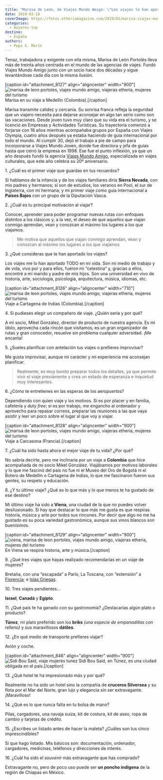 ```yaml
---
title: "Marisa de León, de Viajes Mundo Amigo: \"Los viajes lo han aportado todo a mi vida\""
date: 2019-03-18
coverImage: https://fotos.etheriamagazine.com/2019/03/marisa-viajes-mundo-amigo.jpg
categories: 
  - mujeres-top
destino: 
  - España
authors: 
  - Pepa G. Marín
---
```


Tenaz, trabajadora y exigente con ella misma, Marisa de León Portolés lleva más de 
treinta años centrada en el mundo de las agencias de viajes. Fundó Viajes Mundo Amigo 
junto con un socio hace dos décadas y sigue levantándose cada día con la misma ilusión. 

\[caption id="attachment\_8127" align="aligncenter" width="900"\]![marisa de leon portoles, viajes mundo amigo, viajeras etheria, mujeres del turismo](https://fotos.etheriamagazine.com/2019/03/viajes-mundo-amigo-medellin-botero.jpg "Marisa en su viaje a Medellín (Colombia).") Marisa en su viaje a Medellín (Colombia).\[/caption\]

Marisa transmite calidez y cercanía. Su sonrisa franca refleja la seguridad que un viajero necesita para dejarse aconsejar en algo tan serio como son las vacaciones. Desde joven tuvo muy claro que su vida era el turismo, y se licenció en Empresas y Actividades Turísticas. Su trayectoria comenzó a forjarse con 18 años mientras acompañaba grupos por España con Viajes Olympia, cuatro años después ya estaba haciendo de guía internacional por todo el mundo. Al cumplir 30, dejó el trabajo a pie de campo para incorporarse a Viajes Mundo Joven, donde fue directora y jefa de guías hasta que cerró la empresa en 1998. Ese fue el punto inflexión, ya que un año después fundó la agencia [Viajes Mundo Amigo](https://www.mundoamigo.es/), especializada en viajes culturales, que este año celebra su 20º aniversario.

1\. ¿Cuál es el primer viaje que guardas en tus recuerdos? 

Si hablamos de la infancia y de los viajes familiares diría **Sierra Nevada**, con mis padres y hermanos; si son de estudios, los veranos en Pool, el sur de Inglaterra, con mi hermana; y mi primer viaje como guía internacional a **Países Bajos** con un grupo de la Diputación Vasca.

2\. ¿Cuál es tu principal motivación al viajar? 

Conocer, aprender para poder programar nuevas rutas con enfoques distintos a los clásicos y, a la vez, el deseo de que aquellos que viajan conmigo aprendan, vean y conozcan al máximo los lugares a los que viajamos.

> Me motiva que aquellos que viajan conmigo aprendan, vean y conozcan al máximo los 
> lugares a los que viajamos 

3\. ¿Qué consideras que te han aportado los viajes? 

Los viajes me lo han aportado TODO en mi vida. Son mi medio de trabajo y de vida, vivo por y para ellos, fueron mi “celestina” y, gracias a ellos, encontré a mi marido y padre de mis hijos. Son una universidad en vivo de historia, arte, sociología, psicología, arquitectura, música, idiomas, etc.

\[caption id="attachment\_8126" align="aligncenter" width="710"\]![marisa de leon portoles, viajes mundo amigo, viajeras etheria, mujeres del turismo](https://fotos.etheriamagazine.com/2019/03/viajes-mundo-amigo-cartagena-indias.jpg "Viaje a Cartagena de Indias (Colombia).") Viaje a Cartagena de Indias (Colombia).\[/caption\]

4\. Si pudieses elegir un compañero de viaje. ¿Quién sería y por qué? 

A mi socio, Mikel González, director de producto de nuestra agencia. Es mi ídolo, aprovecha cada rincón que visitamos, es un gran organizador de rutas y gran conocedor, resuelve sin problema cualquier adversidad. ¡Me encanta!

5\. ¿Sueles planificar con antelación tus viajes o prefieres improvisar? 

Me gusta improvisar, aunque mi carácter y mi experiencia me aconsejan planificar.

> Realmente, es muy bonito preparar todos los detalles, ya que permite vivir el viaje 
> previamente y crea un estado de esperanza e inquietud muy interesantes. 

6\. ¿Cómo te entretienes en las esperas de los aeropuertos? 

Dependiendo con quien viaje y los motivos. Si es por placer y en familia, cafetería y _duty free_; si es por trabajo, me engancho al ordenador y aprovecho para repasar correos, preparar las reuniones a las que vaya asistir y leer un poco sobre el lugar al que voy a viajar.

\[caption id="attachment\_8128" align="aligncenter" width="900"\]![marisa de leon portoles, viajes mundo amigo, viajeras etheria, mujeres del turismo](https://fotos.etheriamagazine.com/2019/03/marisa-viajes-mundo-amigo-Carcasone.jpg "Viaje a Carcasona (Francia).") Viaje a Carcasona (Francia).\[/caption\]

7\. ¿Cuál ha sido hasta ahora el mejor viaje de tu vida? ¿Por qué? 

No sabría decirte, pero me inclinaría por un viaje a **Colombia** que hice acompañada de mi socio Mikel González. Viajábamos por motivos laborales y lo que me fascinó del país no fue ni el Museo del Oro de Bogotá ni el Botero de Medellín o Cartagena de Indias, lo que me fascinaron fueron sus gentes, su respeto y educación.

8\. ¿Y tu último viaje? ¿Qué es lo que más y lo que menos te ha gustado de ese destino? 

Mi último viaje ha sido a **Viena**, una ciudad de la que no puedes volver desilusionado. Si hay que destacar lo que más me gusta es que respiras historia, música y arte por todos sus rincones. Por decir que algo no me ha gustado es su poca variedad gastronómica, aunque sus vinos blancos son buenísimos.

\[caption id="attachment\_8129" align="aligncenter" width="900"\]![viena, marisa de leon portoles, viajes mundo amigo, viajeras etheria, mujeres del turismo](https://fotos.etheriamagazine.com/2019/03/mujeres-etheria-viena.jpg "En Viena se respira historia, arte y música.") En Viena se respira historia, arte y música.\[/caption\]

9\. ¿Qué tres viajes que hayas realizado recomendarías en un viaje de mujeres? 

Bretaña, con una “escapada” a París; La Toscana, con “extensión” a [Florencia](https://etheriamagazine.com/2018/05/16/48-horas-en-florencia/); e [Islas Griegas](https://etheriamagazine.com/2019/01/03/que-visitar-crucero-por-islas-griegas/).

10\. Tres viajes pendientes… 

**Israel**, **Canadá** y **Egipto**.

11\. ¿Qué país te ha ganado con su gastronomía? ¿Destacarías algún plato o producto? 

**Túnez**, mi plato preferido son los **briks** _(una especie de empanadillas con relleno)_ y sus maravillosos **dátiles**.

12\. ¿En qué medio de transporte prefieres viajar? 

Avión y coche.

\[caption id="attachment\_846" align="aligncenter" width="900"\]![Sidi Bou Said, viaje mujeres tunez](https://fotos.etheriamagazine.com/2018/05/Sidi-Bou-Said-Tunez-e1552387102944.jpg "Sidi Bou Said, en Túnez, es una ciudad obligada en el país.") Sidi Bou Said, en Túnez, es una ciudad obligada en el país.\[/caption\]

13\. ¿Qué hotel te ha impresionado más y por qué? 

Realmente no ha sido un hotel sino la compañía de **cruceros Silversea** y su flota por el Mar del Norte, gran lujo y elegancia sin ser extravagante. ¡Maravilloso!

14\. ¿Qué es lo que nunca falta en tu bolsa de mano? 

Pilas, cargadores, una navaja suiza, kit de costura, kit de aseo, ropa de cambio y tarjetas de crédito.

15\. ¿Escribes un listado antes de hacer la maleta? ¿Cuáles son tus cinco 
imprescindibles? 

Sí que hago listado. Mis básicos son: documentación, ordenador, cargadores, medicinas, teléfonos y direcciones de interés.

16\. ¿Cuál ha sido el _souvenir_ más extravagante que has comprado? 

Extravagante no, pero de poco uso puede ser **un poncho indígena** de la región de Chiapas en México.
